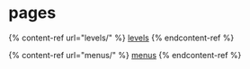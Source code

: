 # pages

{% content-ref url="levels/" %}
[levels](levels/)
{% endcontent-ref %}

{% content-ref url="menus/" %}
[menus](menus/)
{% endcontent-ref %}
